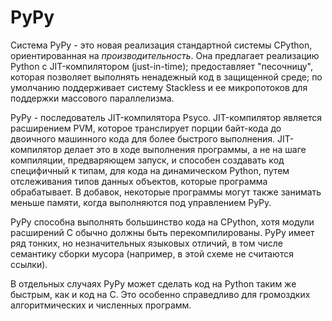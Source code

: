 # PyPy

Система PyPy - это новая реализация стандартной системы CPython, ориентированная на *производительность*. Она предлагает реализацию Python с JIT-компилятором (just-in-time); предоставляет "песочницу", которая позволяет выполнять ненадежный код в защищенной среде; по умолчанию поддерживает систему Stackless и ее микропотоков для поддержки массового параллелизма.

PyPy - последователь JIT-компилятора Psyco. JIT-компилятор является расширением PVM, которое транслирует порции байт-кода до двоичного машинного кода для более быстрого выполнения. JIT-компилятор делает это в ходе выполнения программы, а не на шаге компиляции, предваряющем запуск, и способен создавать код специфичный к типам, для кода на динамическом Python, путем отслеживания типов данных объектов, которые программа обрабатывает. В добавок, некоторые программы могут также занимать меньше памяти, когда выполняются под управлением PyPy.

PyPy способна выполнять большинство кода на CPython, хотя модули расширений C обычно должны быть перекомпилированы. PyPy имеет ряд тонких, но незначительных языковых отличий, в том числе семантику сборки мусора (например, в этой схеме не считаются ссылки).

В отдельных случаях PyPy может сделать код на Python таким же быстрым, как и код на C. Это особенно справедливо для громоздких алгоритмических и численных программ.
